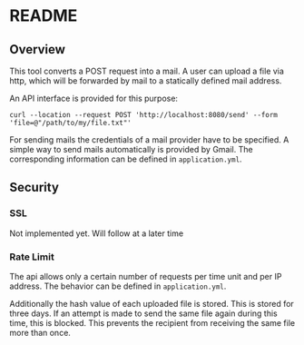# README

## Overview
This tool converts a POST request into a mail.
A user can upload a file via http,
which will be forwarded by mail to a statically defined mail address.

An API interface is provided for this purpose: 
```shell
curl --location --request POST 'http://localhost:8080/send' --form 'file=@"/path/to/my/file.txt"'
```

For sending mails the credentials of a mail provider have to be specified.
A simple way to send mails automatically is provided by Gmail. 
The corresponding information can be defined in `application.yml`.

## Security
### SSL
Not implemented yet. Will follow at a later time

### Rate Limit
The api allows only a certain number of requests per time unit and per IP address.
The behavior can be defined in `application.yml`.


Additionally the hash value of each uploaded file is stored.
This is stored for three days.
If an attempt is made to send the same file again during this time, this is blocked.
This prevents the recipient from receiving the same file more than once.

